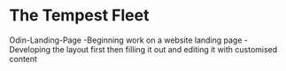 # The Tempest Fleet
Odin-Landing-Page 
-Beginning work on  a  website landing page
-Developing the layout first then filling it out and editing it with customised content